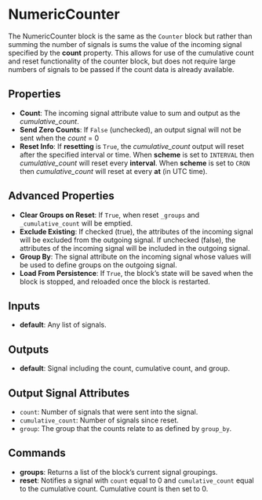 NumericCounter
==============
The NumericCounter block is the same as the `Counter` block but rather than summing the number of signals is sums the value of the incoming signal specified by the **count** property.  This allows for use of the cumulative count and reset functionality of the counter block, but does not require large numbers of signals to be passed if the count data is already available.

Properties
----------
- **Count**: The incoming signal attribute value to sum and output as the *cumulative_count*.
- **Send Zero Counts**: If `False` (unchecked), an output signal will not be sent when the *count* = 0
- **Reset Info**: If **resetting** is `True`, the *cumulative_count* output will reset after the specified interval or time. When **scheme** is set to `INTERVAL` then *cumulative_count* will reset every **interval**. When **scheme** is set to `CRON` then *cumulative_count* will reset at every **at** (in UTC time).

Advanced Properties
-------------------
- **Clear Groups on Reset**: If `True`, when reset `_groups` and `_cumulative_count` will be emptied.
- **Exclude Existing**: If checked (true), the attributes of the incoming signal will be excluded from the outgoing signal. If unchecked (false), the attributes of the incoming signal will be included in the outgoing signal.
- **Group By**: The signal attribute on the incoming signal whose values will be used to define groups on the outgoing signal.
- **Load From Persistence**: If `True`, the block’s state will be saved when the block is stopped, and reloaded once the block is restarted.

Inputs
------
- **default**: Any list of signals.

Outputs
-------
- **default**: Signal including the count, cumulative count, and group.

Output Signal Attributes
------------------------
-   `count`: Number of signals that were sent into the signal.
-   `cumulative_count`: Number of signals since reset.
-   `group`: The group that the counts relate to as defined by `group_by`.

Commands
--------
- **groups**: Returns a list of the block’s current signal groupings.
- **reset**: Notifies a signal with `count` equal to 0 and `cumulative_count` equal to the cumulative count. Cumulative count is then set to 0.
